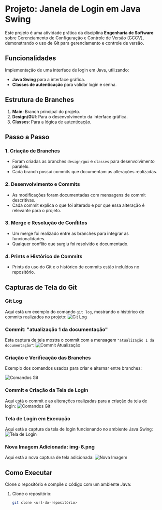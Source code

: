 # Projeto: Janela de Login em Java Swing

Este projeto é uma atividade prática da disciplina **Engenharia de Software** sobre Gerenciamento de Configuração e Controle de Versão (GCCV), demonstrando o uso de Git para gerenciamento e controle de versão.

## Funcionalidades

Implementação de uma interface de login em Java, utilizando:
- **Java Swing** para a interface gráfica.
- **Classes de autenticação** para validar login e senha.

## Estrutura de Branches

1. **Main**: Branch principal do projeto.
2. **Design/GUI**: Para o desenvolvimento da interface gráfica.
3. **Classes**: Para a lógica de autenticação.

## Passo a Passo

### 1. Criação de Branches
- Foram criadas as branches `design/gui` e `classes` para desenvolvimento paralelo.
- Cada branch possui commits que documentam as alterações realizadas.

### 2. Desenvolvimento e Commits
- As modificações foram documentadas com mensagens de commit descritivas.
- Cada commit explica o que foi alterado e por que essa alteração é relevante para o projeto.

### 3. Merge e Resolução de Conflitos
- Um merge foi realizado entre as branches para integrar as funcionalidades.
- Qualquer conflito que surgiu foi resolvido e documentado.

### 4. Prints e Histórico de Commits
- Prints do uso do Git e o histórico de commits estão incluídos no repositório.

## Capturas de Tela do Git

### Git Log
Aqui está um exemplo do comando `git log`, mostrando o histórico de commits realizados no projeto:
![Git Log](./img/img-1.png)

### Commit: "atualização 1 da documentação"
Esta captura de tela mostra o commit com a mensagem `"atualização 1 da documentação"`:
![Commit Atualização](./img/img-2.png)

### Criação e Verificação das Branches

Exemplo dos comandos usados para criar e alternar entre branches:

![Comandos Git](./img/img-3.png)

### Commit e Criação da Tela de Login
Aqui está o commit e as alterações realizadas para a criação da tela de login:
![Comandos Git](./img/img-4.png)

### Tela de Login em Execução
Aqui está a captura da tela de login funcionando no ambiente Java Swing:
![Tela de Login](./img/img-5.png)

### Nova Imagem Adicionada: img-6.png
Aqui está a nova captura de tela adicionada:
![Nova Imagem](./img/img-6.png)

## Como Executar
Clone o repositório e compile o código com um ambiente Java:

1. Clone o repositório:
   ```bash
   git clone <url-do-repositório>
